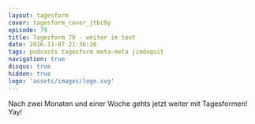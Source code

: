 ```yaml
---
layout: tagesform
cover: tagesform_cover_jtbc9y
episode: 79
title: Tagesform 79 - weiter im text
date: 2016-11-07 21:36:26
tags: podcasts tagesform meta-meta jimdoquit
navigation: true
disqus: true
hidden: true
logo: 'assets/images/logo.svg'
---
```


Nach zwei Monaten und einer Woche gehts jetzt weiter mit Tagesformen! Yay!
